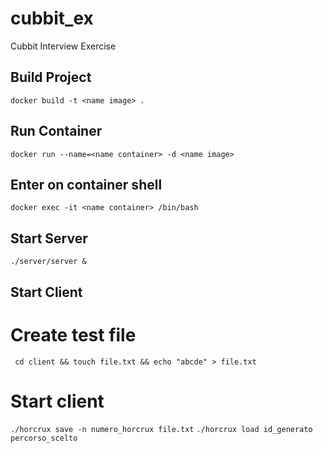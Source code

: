 # cubbit_ex

Cubbit Interview Exercise

## Build Project

`docker build -t <name image> .`

## Run Container

`docker run --name=<name container> -d <name image>`

## Enter on container shell

`docker exec -it <name container> /bin/bash`

## Start Server

`./server/server &`

## Start Client

# Create test file

` cd client && touch file.txt && echo "abcde" > file.txt`

# Start client

`./horcrux save -n numero_horcrux file.txt`
`./horcrux load id_generato percorso_scelto`

